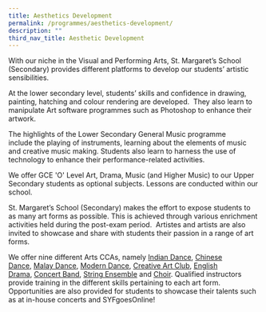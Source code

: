 ```yaml
---
title: Aesthetics Development
permalink: /programmes/aesthetics-development/
description: ""
third_nav_title: Aesthetic Development
---
```

With our niche in the Visual and Performing Arts, St. Margaret’s School (Secondary) provides different platforms to develop our students’ artistic sensibilities.

  

At the lower secondary level, students’ skills and confidence in drawing, painting, hatching and colour rendering are developed.  They also learn to manipulate Art software programmes such as Photoshop to enhance their artwork.  

  

The highlights of the Lower Secondary General Music programme include the playing of instruments, learning about the elements of music and creative music making. Students also learn to harness the use of technology to enhance their performance-related activities. 

We offer GCE 'O' Level Art, Drama, Music (and Higher Music) to our Upper Secondary students as optional subjects. Lessons are conducted within our school. 

St. Margaret’s School (Secondary) makes the effort to expose students to as many art forms as possible. This is achieved through various enrichment activities held during the post-exam period.  Artistes and artists are also invited to showcase and share with students their passion in a range of art forms. 

We offer nine different Arts CCAs, namely [Indian Dance](https://stmargaretssec.moe.edu.sg/programmes/co-curricular-activities/indian-dance), [Chinese Dance](https://stmargaretssec.moe.edu.sg/programmes/co-curricular-activities/chinese-dance), [Malay Dance](https://stmargaretssec.moe.edu.sg/programmes/co-curricular-activities/malay-dance), [Modern Dance](https://stmargaretssec.moe.edu.sg/programmes/co-curricular-activities/modern-dance), [Creative Art Club](https://stmargaretssec.moe.edu.sg/programmes/co-curricular-activities/creative-art-club-visual-art), [English Drama](https://stmargaretssec.moe.edu.sg/programmes/co-curricular-activities/english-drama), [Concert Band](https://stmargaretssec.moe.edu.sg/programmes/co-curricular-activities/concert-band), [String Ensemble](https://stmargaretssec.moe.edu.sg/programmes/co-curricular-activities/string-ensemble) and [Choir](https://stmargaretssec.moe.edu.sg/programmes/co-curricular-activities/choir). Qualified instructors provide training in the different skills pertaining to each art form. Opportunities are also provided for students to showcase their talents such as at in-house concerts and SYFgoesOnline!